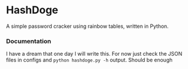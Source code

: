 # HashDoge
A simple password cracker using rainbow tables, written in Python.

### Documentation

I have a dream that one day I will write this. For now just check the JSON files in configs and `python hashdoge.py -h` output. Should be enough
